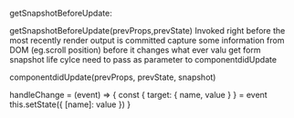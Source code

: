 getSnapshotBeforeUpdate:

getSnapshotBeforeUpdate(prevProps,prevState)
Invoked right before the most recently render output is committed
capture some information from DOM (eg.scroll position) before it changes
what ever valu get form snapshot life cylce need to pass as parameter to componentdidUpdate

componentdidUpdate(prevProps, prevState, snapshot)

handleChange = (event) => {
    const { target: { name, value } } = event
    this.setState({ [name]: value })
  }